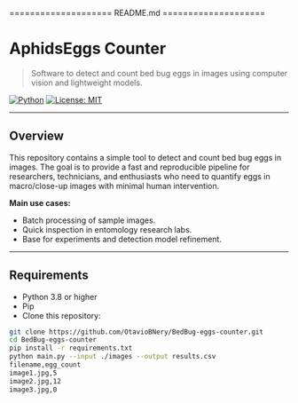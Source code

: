 ==================== README.md ====================

# AphidsEggs Counter

> Software to detect and count bed bug eggs in images using computer vision and lightweight models.

[![Python](https://img.shields.io/badge/python-3.8%2B-blue)](https://www.python.org/) [![License: MIT](https://img.shields.io/badge/license-MIT-green)](LICENSE)

---

## Overview

This repository contains a simple tool to detect and count bed bug eggs in images. The goal is to provide a fast and reproducible pipeline for researchers, technicians, and enthusiasts who need to quantify eggs in macro/close-up images with minimal human intervention.

**Main use cases:**
- Batch processing of sample images.
- Quick inspection in entomology research labs.
- Base for experiments and detection model refinement.

---

## Requirements

- Python 3.8 or higher  
- Pip
- Clone this repository:

```bash
git clone https://github.com/OtavioBNery/BedBug-eggs-counter.git
cd BedBug-eggs-counter
pip install -r requirements.txt
python main.py --input ./images --output results.csv
filename,egg_count
image1.jpg,5
image2.jpg,12
image3.jpg,0






